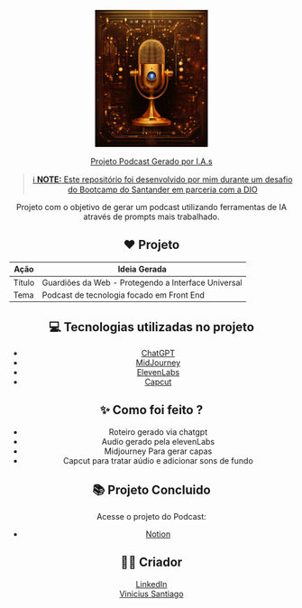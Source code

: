 <p align="center">
<img 
    src="https://github.com/Vine013/Podcast_geradoIA/blob/main/PODCAST_DIO/IMGS/capaEp1.jpg"
    width="200"
/>
</p>

<div align="center">
  <a href="https://www.notion.so/Podcast-Gerado-po-IA-s-8b48585f86374ac8a590eaa911e5f062?pvs=4> Preview do Podcast </a>
</div>

# Projeto Podcast Gerado por I.A.s


 > ℹ️ **NOTE:** Este repositório foi desenvolvido por mim durante um desafio do Bootcamp do Santander em parceria com a [DIO](https://dio.me)

Projeto com o objetivo de gerar um podcast utilizando ferramentas de IA através de prompts mais trabalhado.

## ❤️ Projeto
| Ação | Ideia Gerada |
|-------|-------------|
| Título | Guardiões da Web - Protegendo a Interface Universal |
| Tema | Podcast de tecnologia focado em Front End |

## 💻 Tecnologias utilizadas no projeto

- [ChatGPT](https://chat.openai.com/) 
- [MidJourney](https://www.midjourney.com/app/)
- [ElevenLabs](https://beta.elevenlabs.io/)
- [Capcut](https://www.capcut.com/pt-br/)

## ✨ Como foi feito ?

- Roteiro gerado via chatgpt
- Audio gerado pela elevenLabs
- Midjourney Para gerar capas
- Capcut para tratar aúdio e adicionar sons de fundo

## 📚 Projeto Concluido
Acesse o projeto do Podcast:
- [Notion]([https://helpful-jump-17b.notion.site/PAS-Podcast-AI-Studio-210489e15d7a4a73b743bb159e45d06f?pvs=4](https://www.notion.so/Podcast-Gerado-po-IA-s-8b48585f86374ac8a590eaa911e5f062))


## 👨‍💻 Criador
<a
        href="https://www.linkedin.com/in/vinicius-santiago-aab4851ab/">
        LinkedIn
    </a> 
    <br>
[Vinicius Santiago](https://github.com/Vine013)
